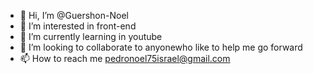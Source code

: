 - 👋 Hi, I’m @Guershon-Noel
- 👀 I’m interested in front-end
- 🌱 I’m currently learning in youtube
- 💞️ I’m looking to collaborate to anyonewho like to help me go forward
- 📫 How to reach me pedronoel75israel@gmail.com

<!---
Guershon-Noel/Guershon-Noel is a ✨ special ✨ repository because its `README.md` (this file) appears on your GitHub profile.
You can click the Preview link to take a look at your changes.
--->
